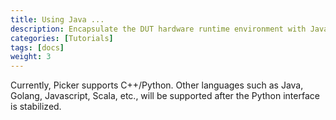 ```yaml
---
title: Using Java ...
description: Encapsulate the DUT hardware runtime environment with Java and package it as a jar file.
categories: [Tutorials]
tags: [docs]
weight: 3
---
```


Currently, Picker supports C++/Python. Other languages such as Java, Golang, Javascript, Scala, etc., will be supported after the Python interface is stabilized.
